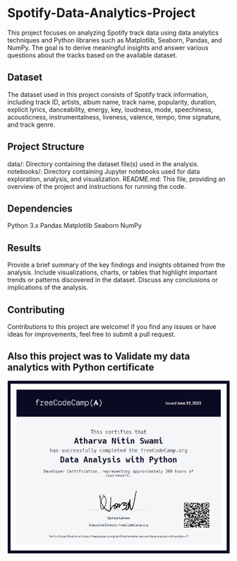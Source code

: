 # Spotify-Data-Analytics-Project
This project focuses on analyzing Spotify track data using data analytics techniques and Python libraries such as Matplotlib, Seaborn, Pandas, and NumPy. The goal is to derive meaningful insights and answer various questions about the tracks based on the available dataset.

## Dataset
The dataset used in this project consists of Spotify track information, including track ID, artists, album name, track name, popularity, duration, explicit lyrics, danceability, energy, key, loudness, mode, speechiness, acousticness, instrumentalness, liveness, valence, tempo, time signature, and track genre.

## Project Structure
data/: Directory containing the dataset file(s) used in the analysis.
notebooks/: Directory containing Jupyter notebooks used for data exploration, analysis, and visualization.
README.md: This file, providing an overview of the project and instructions for running the code.

## Dependencies
Python 3.x
Pandas
Matplotlib
Seaborn
NumPy

## Results
Provide a brief summary of the key findings and insights obtained from the analysis.
Include visualizations, charts, or tables that highlight important trends or patterns discovered in the dataset.
Discuss any conclusions or implications of the analysis.


## Contributing
Contributions to this project are welcome! If you find any issues or have ideas for improvements, feel free to submit a pull request.

## Also this project was to  Validate my data analytics with Python certificate

![Certificate](dAfree.png)
